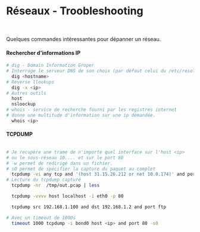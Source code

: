Réseaux - Troobleshooting
==
<br/>

Quelques commandes intéressantes pour dépanner un réseau.

#### Rechercher d'informations IP

```bash
# dig - Domain Information Groper
# Interroge le serveur DNS de son choix (par défaut celui du /etc/resolv.conf)
  dig <hostname>
# Reverse llookups
  dig -x <ip>
# Autres outils
  host
  nsloockup
# whois - service de recherche fourni par les registres internet
# donne une multitude d'information sur une ip demandée.
  whois <ip>
```

#### TCPDUMP

```bash

# Je recupère une trame de n'importe quel interface sur l'host <ip>
# ou le sous-réseau 10.... et sur le port 80
# -w permet de redirigé dans un fichier.
# s0 permet de spécifier la capture du paquet au complet
  tcpdump -vi any tcp and '(host 31.15.26.212 or net 10.0.174)' and port 80 -s0  -w /tmp/out.pcap
# Lecture du tcpdump capturé
  tcpdump -nr  /tmp/out.pcap | less

  tcpdump -vvvv host localhost -i eth0 -p 80

  tcpdump src 192.168.1.100 and dst 192.168.1.2 and port ftp

# Avec un timeout de 1000s
  timeout 1000 tcpdump -i bond0 host <ip> and port 80 -s0
```
